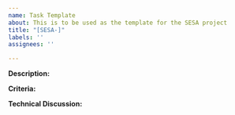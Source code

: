```yaml
---
name: Task Template
about: This is to be used as the template for the SESA project
title: "[SESA-]"
labels: ''
assignees: ''

---
```


**Description:**

**Criteria:**

**Technical Discussion:**